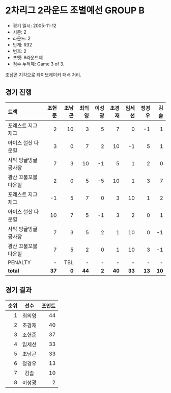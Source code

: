 # 2차리그 2라운드 조별예선 GROUP B

- 경기 일시: 2005-11-12
- 시즌: 2
- 라운드: 2
- 단계: R32
- 번호: 2
- 포맷: 8라운드제
- 점수 누적제: Game 3 of 3.



조남곤 지각으로 타이브레이커 패배 처리.

## 경기 진행

| 트랙 | 조현준 | 조남곤 | 최의영 | 이성광 | 조경재 | 임세선 | 정경우 | 김솔 |
|:---|---:|---:|---:|---:|---:|---:|---:|---:|
| 포레스트 지그재그 | 2 | 10 | 3 | 5 | 7 | 0 | -1 | 1 |
| 아이스 설산 다운힐 | 3 | 0 | 7 | 2 | 10 | -1 | 5 | 1 |
| 사막 빙글빙글 공사장 | 7 | 3 | 10 | -1 | 5 | 1 | 2 | 0 |
| 광산 꼬불꼬불 다운힐 | 2 | 0 | 5 | -5 | 10 | 1 | 3 | 7 |
| 포레스트 지그재그 | -1 | 5 | 7 | 0 | 3 | 10 | 1 | 2 |
| 아이스 설산 다운힐 | 10 | 7 | 5 | -1 | 3 | 2 | 0 | 1 |
| 사막 빙글빙글 공사장 | 7 | 3 | 5 | 2 | 1 | 10 | 0 | -1 |
| 광산 꼬불꼬불 다운힐 | 7 | 5 | 2 | 0 | 1 | 10 | 3 | -1 |
| PENALTY | - | TBL | - | - | - | - | - | - |
| __total__ | __37__ | __0__ | __44__ | __2__ | __40__ | __33__ | __13__ | __10__ |




## 경기 결과

| 순위 | 선수 | 포인트 |
|---:|:---:|---:|
| 1 | 최의영 | 44 |
| 2 | 조경재 | 40 |
| 3 | 조현준 | 37 |
| 4 | 임세선 | 33 |
| 5 | 조남곤 | 33 |
| 6 | 정경우 | 13 |
| 7 | 김솔 | 10 |
| 8 | 이성광 | 2 |

